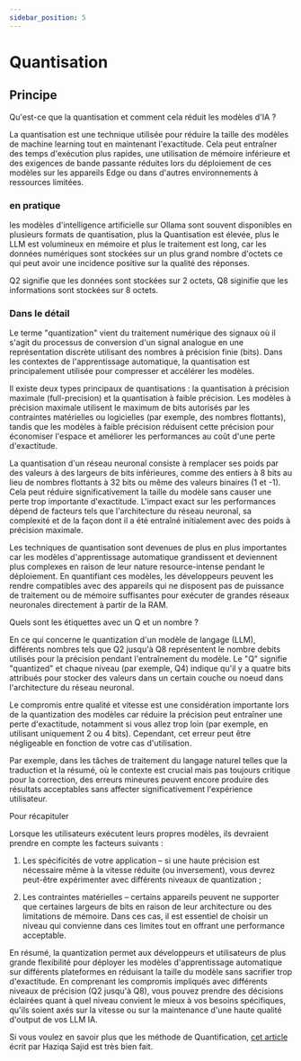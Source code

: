 ```yaml
---
sidebar_position: 5
---
```


# Quantisation

## Principe

Qu'est-ce que la quantisation et comment cela réduit les modèles d'IA ?

La quantisation est une technique utilisée pour réduire la taille des modèles de machine learning tout en maintenant l'exactitude. 
Cela peut entraîner des temps d'exécution plus rapides, une utilisation de mémoire inférieure et des exigences de bande passante réduites lors du déploiement de ces modèles sur les appareils Edge ou dans d'autres environnements à ressources limitées.

### en pratique

les modèles d'intelligence artificielle sur Ollama sont souvent disponibles en plusieurs formats de quantisation, plus la Quantisation est élevée, plus le LLM est volumineux en mémoire et plus le traitement est long, car les données numériques sont stockées sur un plus grand nombre d'octets ce qui peut avoir une incidence positive sur la qualité des réponses.

Q2 signifie que les données sont stockées sur 2 octets, Q8 siginifie que les informations sont stockées sur 8 octets.

### Dans le détail

Le terme "quantization" vient du traitement numérique des signaux où il s'agit du processus de conversion d'un signal analogue en une représentation discrète utilisant des nombres à précision finie (bits). Dans les contextes de l'apprentissage automatique, la quantisation est principalement utilisée pour compresser et accélérer les modèles.

Il existe deux types principaux de quantisations : la quantisation à précision maximale (full-precision) et la quantisation à faible précision. Les modèles à précision maximale utilisent le maximum de bits autorisés par les contraintes matérielles ou logicielles (par exemple, des nombres flottants), tandis que les modèles à faible précision réduisent cette précision pour économiser l'espace et améliorer les performances au coût d'une perte d'exactitude.

La quantisation d'un réseau neuronal consiste à remplacer ses poids par des valeurs à des largeurs de bits inférieures, comme des entiers à 8 bits au lieu de nombres flottants à 32 bits ou même des valeurs binaires (1 et -1). Cela peut réduire significativement la taille du modèle sans causer une perte trop importante d'exactitude. L'impact exact sur les performances dépend de facteurs tels que l'architecture du réseau neuronal, sa complexité et de la façon dont il a été entraîné initialement avec des poids à précision 
maximale.

Les techniques de quantisation sont devenues de plus en plus importantes car les modèles d'apprentissage automatique grandissent et deviennent plus complexes en raison de leur nature resource-intense pendant le déploiement. En quantifiant ces modèles, les développeurs peuvent les rendre compatibles avec des appareils qui ne disposent pas de puissance de traitement ou de mémoire suffisantes pour exécuter de grandes réseaux neuronales directement à partir de la RAM.

Quels sont les étiquettes avec un Q et un nombre ?

En ce qui concerne le quantization d'un modèle de langage (LLM), différents nombres tels que Q2 jusqu'à Q8 représentent le nombre debits utilisés pour la précision pendant l'entraînement du modèle. Le "Q" signifie "quantized" et chaque niveau (par exemple, Q4) indique qu'il y a quatre bits attribués pour stocker des valeurs dans un certain couche ou noeud dans l'architecture du réseau neuronal.

Le compromis entre qualité et vitesse est une considération importante lors de la quantization des modèles car réduire la précision peut entraîner une perte d'exactitude, notamment si vous allez trop loin (par exemple, en utilisant uniquement 2 ou 4 bits). 
Cependant, cet erreur peut être négligeable en fonction de votre cas d'utilisation.

Par exemple, dans les tâches de traitement du langage naturel telles que la traduction et la résumé, où le contexte est crucial mais pas toujours critique pour la correction, des erreurs mineures peuvent encore produire des résultats acceptables sans affecter significativement l'expérience utilisateur.

Pour récapituler

Lorsque les utilisateurs exécutent leurs propres modèles, ils devraient prendre en compte les facteurs suivants :

1) Les spécificités de votre application – si une haute précision est nécessaire même à la vitesse réduite (ou inversement), vous devrez peut-être expérimenter avec différents niveaux de quantization ;

2) Les contraintes matérielles – certains appareils peuvent ne supporter que certaines largeurs de bits en raison de leur architecture ou des limitations de mémoire. Dans ces cas, il est essentiel de choisir un niveau qui convienne dans ces limites tout en offrant une performance acceptable.

En résumé, la quantization permet aux développeurs et utilisateurs de plus grande flexibilité pour déployer les modèles d'apprentissage automatique sur différents plateformes en réduisant la taille du modèle sans sacrifier trop d'exactitude. En comprenant les compromis impliqués avec différents niveaux de précision (Q2 jusqu'à Q8), vous pouvez prendre des décisions éclairées quant à quel niveau convient le mieux à vos besoins spécifiques, qu'ils soient axés sur la vitesse ou sur la maintenance d'une haute qualité d'output de vos LLM IA.

Si vous voulez en savoir plus que les méthode de Quantification, [cet article](https://www.unite.ai/fr/comparing-quantization-techniques-for-scalable-vector-search/) écrit par Haziqa Sajid est très bien fait.
